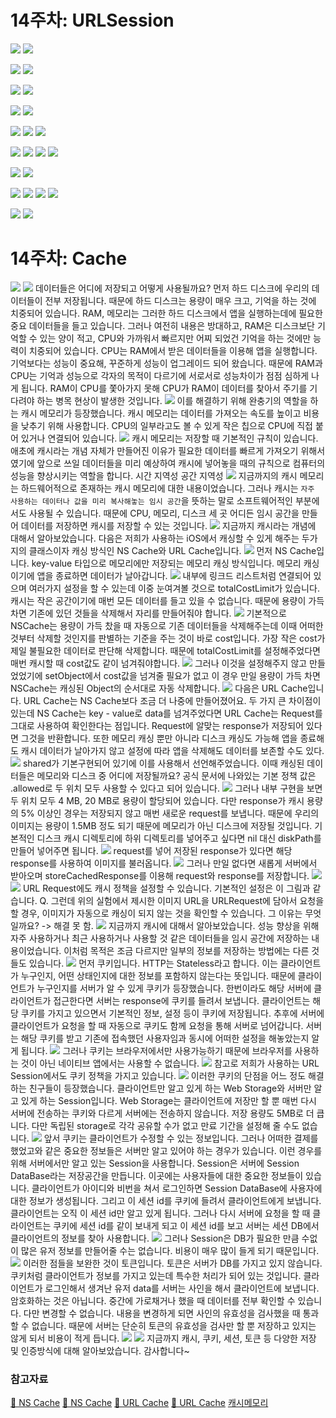 # 14주차: URLSession

![](https://hackmd.io/_uploads/HJXd60V33.png)
![](https://hackmd.io/_uploads/H1NKp0N3n.png)

![](https://hackmd.io/_uploads/HkGqpRVn3.png)
![](https://hackmd.io/_uploads/H17jp0Vnh.png)

![](https://hackmd.io/_uploads/rke2a0N23.png)
![](https://hackmd.io/_uploads/S1onpC4nn.png)

![](https://hackmd.io/_uploads/r1UTp04n2.png)
![](https://hackmd.io/_uploads/SybCpC43h.png)

![](https://hackmd.io/_uploads/SJTCpCVhh.png)
![](https://hackmd.io/_uploads/H1k4R0Vhn.png)
![](https://hackmd.io/_uploads/rJaN0043n.png)

![](https://hackmd.io/_uploads/H1jBCAN23.png)
![](https://hackmd.io/_uploads/ry6vR0V23.png)
![](https://hackmd.io/_uploads/S1puRRE22.png)
![](https://hackmd.io/_uploads/rk3tCRE2n.png)

![](https://hackmd.io/_uploads/ry2qCCVhn.png)
![](https://hackmd.io/_uploads/rkFjAANn3.png)

![](https://hackmd.io/_uploads/H1j2C0Nnn.png)
![](https://hackmd.io/_uploads/Bk6RRA433.png)
![](https://hackmd.io/_uploads/ryiJJyrh2.png)
![](https://hackmd.io/_uploads/BJPgJyS3h.png)

![](https://hackmd.io/_uploads/r1xWbJ1H3h.png)
![](https://hackmd.io/_uploads/r1Uzk1Bnn.png)

# 14주차: Cache

![](https://hackmd.io/_uploads/H1whE-Whn.png)
![](https://hackmd.io/_uploads/BJahVW-2h.png)
데이터들은 어디에 저장되고 어떻게 사용될까요? 먼저 하드 디스크에 우리의 데이터들이 전부 저장됩니다. 때문에 하드 디스크는 용량이 매우 크고, 기억을 하는 것에 치중되어 있습니다. 
RAM, 메모리는 그러한 하드 디스크에서 앱을 실행하는데에 필요한 중요 데이터들을 들고 있습니다. 그러나 여전히 내용은 방대하고, RAM은 디스크보단 기억할 수 있는 양이 적고, CPU와 가까워서 빠르지만 어찌 되었건 기억을 하는 것에만 능력이 치중되어 있습니다.
CPU는 RAM에서 받은 데이터들을 이용해 앱을 실행합니다. 기억보다는 성능이 중요해, 꾸준하게 성능이 업그레이드 되어 왔습니다. 때문에 RAM과 CPU는 기억과 성능으로 각자의 목적이 다르기에 서로서로 성능차이가 점점 심하게 나게 됩니다. RAM이 CPU를 쫓아가지 못해 CPU가 RAM이 데이터를 찾아서 주기를 기다려야 하는 병목 현상이 발생한 것입니다. 
![](https://hackmd.io/_uploads/H1DyBWZ22.png)
이를 해결하기 위해 완충기의 역할을 하는 캐시 메모리가 등장했습니다. 캐시 메모리는 데이터를 가져오는 속도를 높이고 비용을 낮추기 위해 사용합니다. CPU의 일부라고도 볼 수 있게 작은 칩으로 CPU에 직접 붙어 있거나 연결되어 있습니다.
![](https://hackmd.io/_uploads/S1rZyGZh2.png)
캐시 메모리는 저장할 때 기본적인 규칙이 있습니다. 애초에 캐시라는 개념 자체가 만들어진 이유가 필요한 데이터를 빠르게 가져오기 위해서였기에 앞으로 쓰일 데이터들을 미리 예상하여 캐시에 넣어놓을 때의 규칙으로 컴퓨터의 성능을 향상시키는 역할을 합니다.
시간 지역성
공간 지역성
![](https://hackmd.io/_uploads/H1obsb-3n.png)
지금까지의 캐시 메모리는 하드웨어적으로 존재하는 캐시 메모리에 대한 내용이었습니다. 그러나 캐시는 `자주 사용하는 데이터나 값을 미리 복사해놓는 임시 공간`을 뜻하는 말로 소프트웨어적인 부분에서도 사용될 수 있습니다. 때문에 CPU, 메모리, 디스크 세 곳 어디든 임시 공간을 만들어 데이터를 저장하면 캐시를 저장할 수 있는 것입니다.
![](https://hackmd.io/_uploads/Sk9YnWW33.png)
지금까지 캐시라는 개념에 대해서 알아보았습니다. 다음은 저희가 사용하는 iOS에서 캐싱할 수 있게 해주는 두가지의 클래스이자 캐싱 방식인 NS Cache와 URL Cache입니다.
![](https://hackmd.io/_uploads/SybFKQbn2.png)
먼저 NS Cache입니다. key-value 타입으로 메모리에만 저장되는 메모리 캐싱 방식입니다. 메모리 캐싱이기에 앱을 종료하면 데이터가 날아갑니다. 
![](https://hackmd.io/_uploads/r1DaItMhn.png)
내부에 링크드 리스트처럼 연결되어 있으며 여러가지 설정을 할 수 있는데 이중 눈여겨볼 것으로 totalCostLimit가 있습니다. 캐시는 작은 공간이기에 매번 모든 데이터를 들고 있을 수 없습니다. 때문에 용량이 가득 차면 기존에 있던 것들을 삭제해서 자리를 만들어줘야 합니다. 
![](https://hackmd.io/_uploads/By5C8tz2n.png)
기본적으로 NSCache는 용량이 가득 찼을 때 자동으로 기존 데이터들을 삭제해주는데 이때 어떠한 것부터 삭제할 것인지를 판별하는 기준을 주는 것이 바로 cost입니다. 가장 작은 cost가 제일 불필요한 데이터로 판단해 삭제합니다. 때문에 totalCostLimit를 설정해주었다면 매번 캐시할 때 cost값도 같이 넘겨줘야합니다. 
![](https://hackmd.io/_uploads/BkroPYM33.png)
그러나 이것을 설정해주지 않고 만들었었기에 setObject에서 cost값을 넘겨줄 필요가 없고 이 경우 만일 용량이 가득 차면 NSCache는 캐싱된 Object의 순서대로 자동 삭제합니다.
![](https://hackmd.io/_uploads/Sy1ZuYG3h.png)
다음은 URL Cache입니다. URL Cache는 NS Cache보다 조금 더 나중에 만들어졌어요. 두 가지 큰 차이점이 있는데 NS Cache는 key - value로 data를 넘겨주었다면 URL Cache는 Request를 그대로 사용하여 확인한다는 점입니다. Request에 알맞는 response가 저장되어 있다면 그것을 반환합니다. 또한 메모리 캐싱 뿐만 아니라 디스크 캐싱도 가능해 앱을 종료해도 캐시 데이터가 날아가지 않고 설정에 따라 앱을 삭제해도 데이터를 보존할 수도 있다.
![](https://hackmd.io/_uploads/rkFdFFGh2.png)
shared가 기본구현되어 있기에 이를 사용해서 선언해주었습니다. 이때 캐싱된 데이터들은 메모리와 디스크 중 어디에 저장될까요? 공식 문서에 나와있는 기본 정책 값은 .allowed로 두 위치 모두 사용할 수 있다고 되어 있습니다. 
![](https://hackmd.io/_uploads/H1uTKtfnh.png)
그러나 내부 구현을 보면 두 위치 모두 4 MB, 20 MB로 용량이 할당되어 있습니다. 다만 response가 캐시 용량의 5% 이상인 경우는 저장되지 않고 매번 새로운 request를 보냅니다. 때문에 우리의 이미지는 용량이 1.5MB 정도 되기 때문에 메모리가 아닌 디스크에 저장될 것입니다. 기본적인 디스크 캐시 디렉토리에 하위 디렉토리를 넣어주고 싶다면 nil 대신 diskPath를 만들어 넣어주면 됩니다.
![](https://hackmd.io/_uploads/B1p-qtM3h.png)
request를 넣어 저장된 response가 있다면 해당 response를 사용하여 이미지를 불러옵니다.
![](https://hackmd.io/_uploads/B1145YG3n.png)
그러나 만일 없다면 새롭게 서버에서 받아오며 storeCachedResponse를 이용해 request와 response를 저장합니다.
![](https://hackmd.io/_uploads/HJwd9Yf23.png)
![](https://hackmd.io/_uploads/ryptcYzh2.png)
URL Request에도 캐시 정책을 설정할 수 있습니다. 기본적인 설정은 이 그림과 같습니다.
Q. 그런데 위의 실험에서 제시한 이미지 URL을 URLRequest에 담아서 요청을 할 경우, 이미지가 자동으로 캐싱이 되지 않는 것을 확인할 수 있습니다. 그 이유는 무엇일까요? -> 해결 못 함.
![](https://hackmd.io/_uploads/SJ_EsFz23.png)
지금까지 캐시에 대해서 알아보았습니다. 성능 향상을 위해 자주 사용하거나 최근 사용하거나 사용할 것 같은 데이터들을 임시 공간에 저장하는 내용이었습니다. 이처럼 목적은 조금 다르지만 일부의 정보를 저장하는 방법에는 다른 것들도 있습니다. 
![](https://hackmd.io/_uploads/H1cFjFGh2.png)
먼저 쿠키입니다. HTTP는 Stateless라고 합니다. 이는 클라이언트가 누구인지, 어떤 상태인지에 대한 정보를 포함하지 않는다는 뜻입니다. 때문에 클라이언트가 누구인지를 서버가 알 수 있게 쿠키가 등장했습니다. 한번이라도 해당 서버에 클라이언트가 접근한다면 서버는 response에 쿠키를 들려서 보냅니다. 클라이언트는 해당 쿠키를 가지고 있으면서 기본적인 정보, 설정 등이 쿠키에 저장됩니다. 추후에 서버에 클라이언트가 요청을 할 때 자동으로 쿠키도 함께 요청을 통해 서버로 넘어갑니다. 서버는 해당 쿠키를 받고 기존에 접속했던 사용자임과 동시에 어떠한 설정을 해놓았는지 알게 됩니다.
![](https://hackmd.io/_uploads/Sky2pFz22.png)
그러나 쿠키는 브라우저에서만 사용가능하기 때문에 브라우저를 사용하는 것이 아닌 네이티브 앱에서는 사용할 수 없습니다.
![](https://hackmd.io/_uploads/Hkt_g5znh.png)
참고로 저희가 사용하는 URL Session에서도 쿠키 정책을 가지고 있습니다.
![](https://hackmd.io/_uploads/SJe6atMnh.png)
이러한 쿠키의 단점을 어느 정도 해결하는 친구들이 등장했습니다. 클라이언트만 알고 있게 하는 Web Storage와 서버만 알고 있게 하는 Session입니다. Web Storage는 클라이언트에 저장만 할 뿐 매번 다시 서버에 전송하는 쿠키와 다르게 서버에는 전송하지 않습니다. 저장 용량도 5MB로 더 큽니다. 다만 독립된 storage로 각각 공유할 수가 없고 만료 기간을 설정해 줄 수도 없습니다. 
![](https://hackmd.io/_uploads/SJELAYf32.png)
앞서 쿠키는 클라이언트가 수정할 수 있는 정보입니다. 그러나 어떠한 결제를 했었고와 같은 중요한 정보들은 서버만 알고 있어야 하는 경우가 있습니다. 이런 경우를 위해 서버에서만 알고 있는 Session을 사용합니다. Session은 서버에 Session DataBase라는 저장공간을 만듭니다. 이곳에는 사용자들에 대한 중요한 정보들이 있습니다. 클라이언트가 아이디와 비번을 쳐서 로그인하면 Session DataBase에 사용자에 대한 정보가 생성됩니다. 그리고 이 세션 id를 쿠키에 들려서 클라이언트에게 보냅니다. 클라이언트는 오직 이 세션 id만 알고 있게 됩니다. 그러나 다시 서버에 요청을 할 때 클라이언트는 쿠키에 세션 id를 같이 보내게 되고 이 세션 id를 보고 서버는 세션 DB에서 클라이언트의 정보를 찾아 사용합니다.
![](https://hackmd.io/_uploads/rytSg9M2n.png)
그러나 Session은 DB가 필요한 만큼 수없이 많은 유저 정보를 만들어줄 수는 없습니다. 비용이 매우 많이 들게 되기 때문입니다. 
![](https://hackmd.io/_uploads/HyElmczh3.png)
이러한 점들을 보완한 것이 토큰입니다. 토큰은 서버가 DB를 가지고 있지 않습니다. 쿠키처럼 클라이언트가 정보를 가지고 있는데 특수한 처리가 되어 있는 것입니다. 클라이언트가 로그인해서 생겨난 유저 data를 서버는 사인을 해서 클라이언트에 보냅니다. 암호화하는 것은 아닙니다. 중간에 가로채거나 했을 때 데이터를 전부 확인할 수 있습니다. 다만 변경할 수 없습니다. 내용을 변경하게 되면 사인의 유효성을 검사했을 때 통과할 수 없습니다. 때문에 서버는 단순히 토큰의 유효성을 검사만 할 뿐 저장하고 있지는 않게 되서 비용이 적게 듭니다.
![](https://hackmd.io/_uploads/S1e3X5z33.png)
![](https://hackmd.io/_uploads/S1f3YvNhh.png)
지금까지 캐시, 쿠키, 세션, 토큰 등 다양한 저장 및 인증방식에 대해 알아보았습니다. 감사합니다~


### 참고자료
[🍎 NS Cache](https://developer.apple.com/documentation/foundation/nscache)
[📖 NS Cache](https://github.com/apple/swift-corelibs-foundation/blob/main/Sources/Foundation/NSCache.swift)
[🍎 URL Cache](https://developer.apple.com/documentation/foundation/urlcache)
[📖 URL Cache](https://github.com/apple/swift-corelibs-foundation/blob/main/Sources/FoundationNetworking/URLCache.swift)
[캐시메모리](https://www.techtarget.com/searchstorage/definition/cache-memory)
